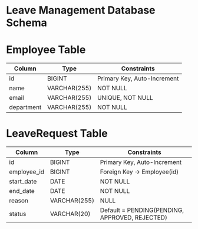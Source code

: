 # Leave Management Database Schema

# Employee Table

| Column     | Type        | Constraints                 |
|------------|-------------|-----------------------------|
| id         | BIGINT      | Primary Key, Auto-Increment |
| name       | VARCHAR(255)| NOT NULL                    |
| email      | VARCHAR(255)| UNIQUE, NOT NULL            |
| department | VARCHAR(255)| NOT NULL                    |

# LeaveRequest Table

| Column      | Type        | Constraints                  |
|-------------|-------------|------------------------------|
| id          | BIGINT      | Primary Key, Auto-Increment  |
| employee_id | BIGINT      | Foreign Key → Employee(id)   |
| start_date  | DATE        | NOT NULL                     |
| end_date    | DATE        | NOT NULL                     |
| reason      | VARCHAR(255)| NULL                         |
| status      | VARCHAR(20) | Default = PENDING(PENDING, APPROVED, REJECTED)   |
